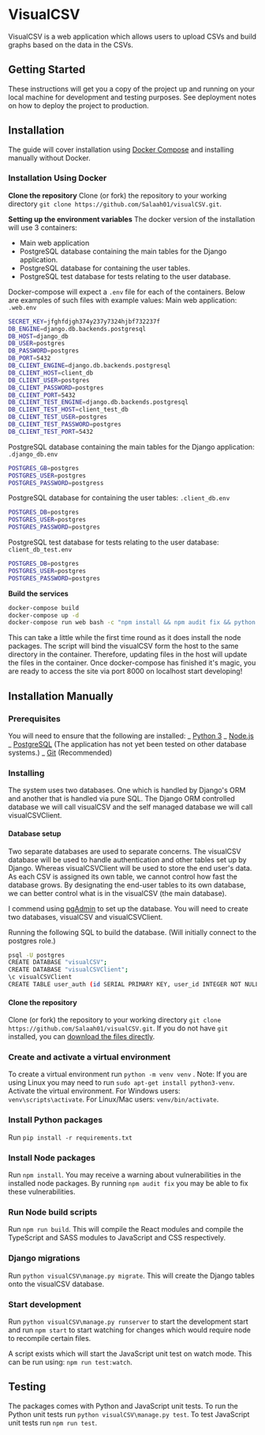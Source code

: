# VisualCSV

VisualCSV is a web application which allows users to upload CSVs and build graphs based on the data in the CSVs.

## Getting Started

These instructions will get you a copy of the project up and running on your local machine for development and testing purposes. See deployment notes on how to deploy the project to production.

## Installation

The guide will cover installation using [Docker Compose](https://docs.docker.com/compose/) and installing manually without Docker.

### Installation Using Docker

**Clone the repository**
Clone (or fork) the repository to your working directory `git clone https://github.com/Salaah01/visualCSV.git`.

**Setting up the environment variables**
The docker version of the installation will use 3 containers:

- Main web application
- PostgreSQL database containing the main tables for the Django application.
- PostgreSQL database for containing the user tables.
- PostgreSQL test database for tests relating to the user database.

Docker-compose will expect a `.env` file for each of the containers. Below are examples of such files with example values:
Main web application: `.web.env`

```bash
SECRET_KEY=jfghfdjgh374y237y7324hjbf732237f
DB_ENGINE=django.db.backends.postgresql
DB_HOST=django_db
DB_USER=postgres
DB_PASSWORD=postgres
DB_PORT=5432
DB_CLIENT_ENGINE=django.db.backends.postgresql
DB_CLIENT_HOST=client_db
DB_CLIENT_USER=postgres
DB_CLIENT_PASSWORD=postgres
DB_CLIENT_PORT=5432
DB_CLIENT_TEST_ENGINE=django.db.backends.postgresql
DB_CLIENT_TEST_HOST=client_test_db
DB_CLIENT_TEST_USER=postgres
DB_CLIENT_TEST_PASSWORD=postgres
DB_CLIENT_TEST_PORT=5432
```

PostgreSQL database containing the main tables for the Django application: `.django_db.env`

```bash
POSTGRES_GB=postgres
POSTGRES_USER=postgres
POSTGRES_PASSWORD=postgress
```

PostgreSQL database for containing the user tables: `.client_db.env`

```bash
POSTGRES_DB=postgres
POSTGRES_USER=postgres
POSTGRES_PASSWORD=postgres
```

PostgreSQL test database for tests relating to the user database: `client_db_test.env`

```bash
POSTGRES_DB=postgres
POSTGRES_USER=postgres
POSTGRES_PASSWORD=postgres
```

**Build the services**

```bash
docker-compose build
docker-compose up -d
docker-compose run web bash -c "npm install && npm audit fix && python ./visualCSV/manage.py migrate && npm run build"
```

This can take a little while the first time round as it does install the node packages.
The script will bind the visualCSV form the host to the same directory in the container. Therefore, updating files in the host will update the files in the container.
Once docker-compose has finished it's magic, you are ready to access the site via port 8000 on localhost start developing!

## Installation Manually

### Prerequisites

You will need to ensure that the following are installed:
_ [Python 3](https://www.python.org/downloads/)
_ [Node.js](https://nodejs.org/en/download/)
_ [PostgreSQL](https://www.postgresql.org/) (The application has not yet been tested on other database systems.)
_ [Git](https://git-scm.com/downloads) (Recommended)

### Installing

The system uses two databases. One which is handled by Django's ORM and another that is handled via pure SQL. The Django ORM controlled database we will call visualCSV and the self managed database we will call visualCSVClient.

#### Database setup

Two separate databases are used to separate concerns. The visualCSV database will be used to handle authentication and other tables set up by Django. Whereas visualCSVClient will be used to store the end user's data. As each CSV is assigned its own table, we cannot control how fast the database grows. By designating the end-user tables to its own database, we can better control what is in the visualCSV (the main database).

I commend using [pgAdmin](https://www.pgadmin.org/) to set up the database.
You will need to create two databases, visualCSV and visualCSVClient.

Running the following SQL to build the database. (Will initially connect to the postgres role.)

```bash
psql -U postgres
CREATE DATABASE "visualCSV";
CREATE DATABASE "visualCSVClient";
\c visualCSVClient
CREATE TABLE user_auth (id SERIAL PRIMARY KEY, user_id INTEGER NOT NULL, table_name VARCHAR(100) NOT NULL, table_alias VARCHAR(100) NOT NULL);
```

#### Clone the repository

Clone (or fork) the repository to your working directory `git clone https://github.com/Salaah01/visualCSV.git`. If you do not have `git` installed, you can [download the files directly](https://github.com/Salaah01/visualCSV/archive/master.zip).

### Create and activate a virtual environment

To create a virtual environment run `python -m venv venv` . Note: If you are using Linux you may need to run `sudo apt-get install python3-venv`.
Activate the virtual environment.
For Windows users: `venv\scripts\activate`.
For Linux/Mac users: `venv/bin/activate`.

### Install Python packages

Run `pip install -r requirements.txt`

### Install Node packages

Run `npm install`.
You may receive a warning about vulnerabilities in the installed node packages. By running `npm audit fix` you may be able to fix these vulnerabilities.

### Run Node build scripts

Run `npm run build`.
This will compile the React modules and compile the TypeScript and SASS modules to JavaScript and CSS respectively.

### Django migrations

Run `python visualCSV\manage.py migrate`. This will create the Django tables onto the visualCSV database.

### Start development

Run `python visualCSV\manage.py runserver` to start the development start and run `npm start` to start watching for changes which would require node to recompile certain files.

A script exists which will start the JavaScript unit test on watch mode. This can be run using: `npm run test:watch`.

## Testing

The packages comes with Python and JavaScript unit tests.
To run the Python unit tests run `python visualCSV\manage.py test`.
To test JavaScript unit tests run `npm run test`.
